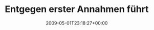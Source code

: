 ---
retweeted: false
source: <a href="http://twitter.com" rel="nofollow">Twitter Web Client</a>
entities:
  hashtags:
  - text: edge
    indices:
    - '123'
    - '128'
  - text: insomnia
    indices:
    - '129'
    - '138'
  symbols: []
  user_mentions: []
  urls: []
display_text_range:
- '0'
- '138'
favorite_count: '0'
id_str: '1673968157'
truncated: false
retweet_count: '0'
id: '1673968157'
created_at: Fri May 01 23:18:27 +0000 2009
favorited: false
full_text: 'Entgegen erster Annahmen führt eine langsame Internetverbindung nicht
  dazu, dass man schnell wieder aus dem Netz raus ist. #edge #insomnia'
lang: de
tags:
- edge
- insomnia
- pesos:twitter
date: '2009-05-01T23:18:27+00:00'
src: https://twitter.com/bascht/status/1673968157
original_url: https://twitter.com/bascht/status/1673968157
type: twitter_tweet
text: 'Entgegen erster Annahmen führt eine langsame Internetverbindung nicht dazu,
  dass man schnell wieder aus dem Netz raus ist. #edge #insomnia'
title: 'Entgegen erster Annahmen führt '

---